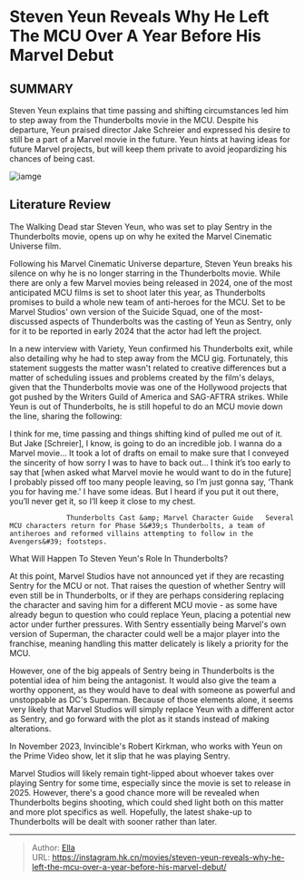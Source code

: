 # Steven Yeun Reveals Why He Left The MCU Over A Year Before His Marvel Debut


## SUMMARY 



  Steven Yeun explains that time passing and shifting circumstances led him to step away from the Thunderbolts movie in the MCU.   Despite his departure, Yeun praised director Jake Schreier and expressed his desire to still be a part of a Marvel movie in the future.   Yeun hints at having ideas for future Marvel projects, but will keep them private to avoid jeopardizing his chances of being cast.  

![iamge](https://static1.srcdn.com/wordpress/wp-content/uploads/2023/04/beef-netflix-show-steven-yeun-daniel-cho.jpg)

## Literature Review

The Walking Dead star Steven Yeun, who was set to play Sentry in the Thunderbolts movie, opens up on why he exited the Marvel Cinematic Universe film.




Following his Marvel Cinematic Universe departure, Steven Yeun breaks his silence on why he is no longer starring in the Thunderbolts movie. While there are only a few Marvel movies being released in 2024, one of the most anticipated MCU films is set to shoot later this year, as Thunderbolts promises to build a whole new team of anti-heroes for the MCU. Set to be Marvel Studios&#39; own version of the Suicide Squad, one of the most-discussed aspects of Thunderbolts was the casting of Yeun as Sentry, only for it to be reported in early 2024 that the actor had left the project.




In a new interview with Variety, Yeun confirmed his Thunderbolts exit, while also detailing why he had to step away from the MCU gig. Fortunately, this statement suggests the matter wasn&#39;t related to creative differences but a matter of scheduling issues and problems created by the film&#39;s delays, given that the Thunderbolts movie was one of the Hollywood projects that got pushed by the Writers Guild of America and SAG-AFTRA strikes. While Yeun is out of Thunderbolts, he is still hopeful to do an MCU movie down the line, sharing the following:


I think for me, time passing and things shifting kind of pulled me out of it. But Jake [Schreier], I know, is going to do an incredible job. I wanna do a Marvel movie... It took a lot of drafts on email to make sure that I conveyed the sincerity of how sorry I was to have to back out... I think it’s too early to say that [when asked what Marvel movie he would want to do in the future] I probably pissed off too many people leaving, so I’m just gonna say, ‘Thank you for having me.&#39; I have some ideas. But I heard if you put it out there, you’ll never get it, so I’ll keep it close to my chest.





                  Thunderbolts Cast &amp; Marvel Character Guide   Several MCU characters return for Phase 5&#39;s Thunderbolts, a team of antiheroes and reformed villains attempting to follow in the Avengers&#39; footsteps.   


 What Will Happen To Steven Yeun&#39;s Role In Thunderbolts? 
         

At this point, Marvel Studios have not announced yet if they are recasting Sentry for the MCU or not. That raises the question of whether Sentry will even still be in Thunderbolts, or if they are perhaps considering replacing the character and saving him for a different MCU movie - as some have already begun to question who could replace Yeun, placing a potential new actor under further pressures. With Sentry essentially being Marvel&#39;s own version of Superman, the character could well be a major player into the franchise, meaning handling this matter delicately is likely a priority for the MCU.




However, one of the big appeals of Sentry being in Thunderbolts is the potential idea of him being the antagonist. It would also give the team a worthy opponent, as they would have to deal with someone as powerful and unstoppable as DC&#39;s Superman. Because of those elements alone, it seems very likely that Marvel Studios will simply replace Yeun with a different actor as Sentry, and go forward with the plot as it stands instead of making alterations.



In November 2023, Invincible&#39;s Robert Kirkman, who works with Yeun on the Prime Video show, let it slip that he was playing Sentry.




Marvel Studios will likely remain tight-lipped about whoever takes over playing Sentry for some time, especially since the movie is set to release in 2025. However, there&#39;s a good chance more will be revealed when Thunderbolts begins shooting, which could shed light both on this matter and more plot specifics as well. Hopefully, the latest shake-up to Thunderbolts will be dealt with sooner rather than later.






---

> Author: [Ella](https://instagram.hk.cn/)  
> URL: https://instagram.hk.cn/movies/steven-yeun-reveals-why-he-left-the-mcu-over-a-year-before-his-marvel-debut/  

